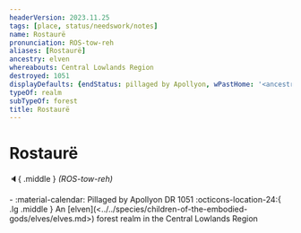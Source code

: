 ```yaml
---
headerVersion: 2023.11.25
tags: [place, status/needswork/notes]
name: Rostaurë
pronunciation: ROS-tow-reh
aliases: [Rostaurë]
ancestry: elven
whereabouts: Central Lowlands Region
destroyed: 1051
displayDefaults: {endStatus: pillaged by Apollyon, wPastHome: '<ancestry:UA> <subtypeof:UA> <typeof:UA> <(of )primary> <(in )current:5>'}
typeOf: realm
subTypeOf: forest
title: Rostaurë
---
```

# Rostaurë
:speaker:{ .middle } *(ROS-tow-reh)*  
<div class="grid cards ext-narrow-margin ext-one-column" markdown>
-  
   :material-calendar: Pillaged by Apollyon DR 1051  
    :octicons-location-24:{ .lg .middle } An [elven](<../../species/children-of-the-embodied-gods/elves/elves.md>) forest realm in the Central Lowlands Region  
</div>


